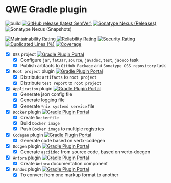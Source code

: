 # QWE Gradle plugin

![build](https://github.com/play-iot/gradle-plugin/workflows/build-release/badge.svg?branch=main)
[![GitHub release (latest SemVer)](https://img.shields.io/github/v/release/play-iot/gradle-plugin?sort=semver)](https://github.com/play-iot/gradle-plugin/releases/latest)
[![Sonatype Nexus (Releases)](https://img.shields.io/nexus/r/cloud.playio/gradle-plugin?server=https%3A%2F%2Fs01.oss.sonatype.org%2F)](https://search.maven.org/artifact/cloud.playio/gradle-plugin)
![Sonatype Nexus (Snapshots)](https://img.shields.io/nexus/s/cloud.playio/gradle-plugin?server=https%3A%2F%2Fs01.oss.sonatype.org%2F)

[![Maintainability Rating](https://sonarcloud.io/api/project_badges/measure?project=play-iot_gradle-plugin&metric=sqale_rating)](https://sonarcloud.io/dashboard?id=play-iot_gradle-plugin)
[![Reliability Rating](https://sonarcloud.io/api/project_badges/measure?project=play-iot_gradle-plugin&metric=reliability_rating)](https://sonarcloud.io/dashboard?id=play-iot_gradle-plugin)
[![Security Rating](https://sonarcloud.io/api/project_badges/measure?project=play-iot_gradle-plugin&metric=security_rating)](https://sonarcloud.io/dashboard?id=play-iot_gradle-plugin)
[![Duplicated Lines (%)](https://sonarcloud.io/api/project_badges/measure?project=play-iot_gradle-plugin&metric=duplicated_lines_density)](https://sonarcloud.io/dashboard?id=play-iot_gradle-plugin)
[![Coverage](https://sonarcloud.io/api/project_badges/measure?project=play-iot_gradle-plugin&metric=coverage)](https://sonarcloud.io/dashboard?id=play-iot_gradle-plugin)

- [x] `OSS` project [![Gradle Plugin Portal](https://img.shields.io/maven-metadata/v/https/plugins.gradle.org/m2/cloud/playio/gradle-plugin/maven-metadata.xml.svg?colorB=007ec6&label=oss)](https://plugins.gradle.org/plugin/cloud.playio.gradle.oss)
    - [x] Configure `jar`, `fatJar`, `source`, `javadoc`, `test`, `jacoco` task
    - [x] Publish artifacts to `GitHub Package` and `Sonatype OSS repository` task
- [x] `Root project` plugin [![Gradle Plugin Portal](https://img.shields.io/maven-metadata/v/https/plugins.gradle.org/m2/cloud/playio/gradle-plugin/maven-metadata.xml.svg?colorB=007ec6&label=root)](https://plugins.gradle.org/plugin/cloud.playio.gradle.root)
    - [x] Distribute `artifacts` to `root project`
    - [x] Distribute `test report` to `root project`
- [x] `Application` plugin [![Gradle Plugin Portal](https://img.shields.io/maven-metadata/v/https/plugins.gradle.org/m2/cloud/playio/gradle-plugin/maven-metadata.xml.svg?colorB=007ec6&label=app)](https://plugins.gradle.org/plugin/cloud.playio.gradle.qwe.app)
    - [x] Generate json config file
    - [x] Generate logging file
    - [x] Generate `*nix systemd service` file
- [x] `Docker` plugin [![Gradle Plugin Portal](https://img.shields.io/maven-metadata/v/https/plugins.gradle.org/m2/cloud/playio/gradle-plugin/maven-metadata.xml.svg?colorB=007ec6&label=docker)](https://plugins.gradle.org/plugin/cloud.playio.gradle.qwe.docker)
    - [x] Create `Dockerfile`
    - [x] Build `Docker image`
    - [x] Push `Docker image` to multiple registries
- [x] `Codegen` plugin [![Gradle Plugin Portal](https://img.shields.io/maven-metadata/v/https/plugins.gradle.org/m2/cloud/playio/gradle-plugin/maven-metadata.xml.svg?colorB=007ec6&label=codegen)](https://plugins.gradle.org/plugin/cloud.playio.gradle.codegen)
    - [x] Generate code based on vertx-codegen
- [x] `Docgen` plugin [![Gradle Plugin Portal](https://img.shields.io/maven-metadata/v/https/plugins.gradle.org/m2/cloud/playio/gradle-plugin/maven-metadata.xml.svg?colorB=007ec6&label=docgen)](https://plugins.gradle.org/plugin/cloud.playio.gradle.docgen)
  - [x] Generate `asciidoc` from source code, based on vertx-docgen
- [x] `Antora` plugin [![Gradle Plugin Portal](https://img.shields.io/maven-metadata/v/https/plugins.gradle.org/m2/cloud/playio/gradle-plugin/maven-metadata.xml.svg?colorB=007ec6&label=antora)](https://plugins.gradle.org/plugin/cloud.playio.gradle.antora)
    - [x] Create `Antora` documentation component
- [x] `Pandoc` plugin [![Gradle Plugin Portal](https://img.shields.io/maven-metadata/v/https/plugins.gradle.org/m2/cloud/playio/gradle-plugin/maven-metadata.xml.svg?colorB=007ec6&label=pandoc)](https://plugins.gradle.org/plugin/cloud.playio.gradle.pandoc)
    - [x] To convert from one markup format to another
